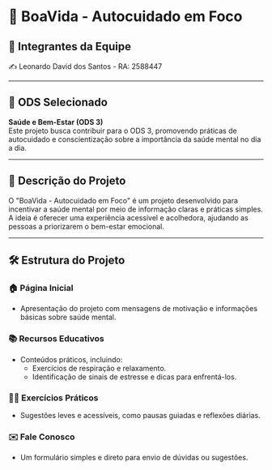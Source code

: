 # 🌿 BoaVida - Autocuidado em Foco  

## 👤 Integrantes da Equipe  
✍️ Leonardo David dos Santos - RA: 2588447  

---

## 🌱 ODS Selecionado  
**Saúde e Bem-Estar (ODS 3)**  
Este projeto busca contribuir para o ODS 3, promovendo práticas de autocuidado e conscientização sobre a importância da saúde mental no dia a dia.  

---

## 📖 Descrição do Projeto  
O "BoaVida - Autocuidado em Foco" é um projeto desenvolvido para incentivar a saúde mental por meio de informação claras e práticas simples. A ideia é oferecer uma experiência acessível e acolhedora, ajudando as pessoas a priorizarem o bem-estar emocional. 


---

## 🛠️ Estrutura do Projeto  

### 🏠 Página Inicial  
- Apresentação do projeto com mensagens de motivação e informações básicas sobre saúde mental.  

### 📚 Recursos Educativos  
- Conteúdos práticos, incluindo:  
  - Exercícios de respiração e relaxamento.  
  - Identificação de sinais de estresse e dicas para enfrentá-los.  

### 🧘‍♂️ Exercícios Práticos  
- Sugestões leves e acessíveis, como pausas guiadas e reflexões diárias.  

### ✉️ Fale Conosco  
- Um formulário simples e direto para envio de dúvidas ou sugestões.  
